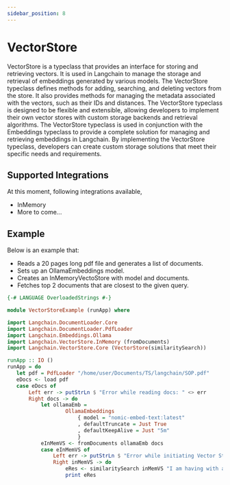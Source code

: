 ```yaml
---
sidebar_position: 8
---
```


# VectorStore
VectorStore is a typeclass that provides an interface for storing and retrieving vectors. It is used in Langchain to manage the storage and retrieval of embeddings generated by various models. The VectorStore typeclass defines methods for adding, searching, and deleting vectors from the store.
It also provides methods for managing the metadata associated with the vectors, such as their IDs and distances.
The VectorStore typeclass is designed to be flexible and extensible, allowing developers to implement their own vector stores with custom storage backends and retrieval algorithms.
The VectorStore typeclass is used in conjunction with the Embeddings typeclass to provide a complete solution for managing and retrieving embeddings in Langchain. By implementing the VectorStore typeclass, developers can create custom storage solutions that meet their specific needs and requirements.

## Supported Integrations
At this moment, following integrations available,

- InMemory
- More to come...

## Example 

Below is an example that:
 - Reads a 20 pages long pdf file and generates a list of documents.
 - Sets up an OllamaEmbeddings model.
 - Creates an InMemoryVectoStore with model and documents.
 - Fetches top 2 documents that are closest to the given query.

 ```haskell
 {-# LANGUAGE OverloadedStrings #-}

module VectorStoreExample (runApp) where

import Langchain.DocumentLoader.Core
import Langchain.DocumentLoader.PdfLoader
import Langchain.Embeddings.Ollama
import Langchain.VectorStore.InMemory (fromDocuments)
import Langchain.VectorStore.Core (VectorStore(similaritySearch))

runApp :: IO ()
runApp = do
    let pdf = PdfLoader "/home/user/Documents/TS/langchain/SOP.pdf"
    eDocs <- load pdf
    case eDocs of
        Left err -> putStrLn $ "Error while reading docs: " <> err
        Right docs -> do
            let ollamaEmb =
                    OllamaEmbeddings
                        { model = "nomic-embed-text:latest"
                        , defaultTruncate = Just True
                        , defaultKeepAlive = Just "5m"
                        }
            eInMemVS <- fromDocuments ollamaEmb docs
            case eInMemVS of
                Left err -> putStrLn $ "Error while initiating Vector Store: " <> err
                Right inMemVS -> do
                    eRes <- similaritySearch inMemVS "I am having with accessing the vendor portal. I have been unable to log in to my account." 2
                    print eRes
 ```
